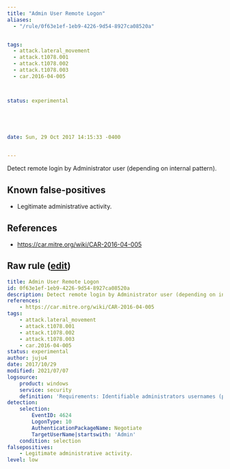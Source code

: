 ```yaml
---
title: "Admin User Remote Logon"
aliases:
  - "/rule/0f63e1ef-1eb9-4226-9d54-8927ca08520a"


tags:
  - attack.lateral_movement
  - attack.t1078.001
  - attack.t1078.002
  - attack.t1078.003
  - car.2016-04-005



status: experimental





date: Sun, 29 Oct 2017 14:15:33 -0400


---
```


Detect remote login by Administrator user (depending on internal pattern).

<!--more-->


## Known false-positives

* Legitimate administrative activity.



## References

* https://car.mitre.org/wiki/CAR-2016-04-005


## Raw rule ([edit](https://github.com/SigmaHQ/sigma/edit/master/rules/windows/builtin/security/win_admin_rdp_login.yml))
```yaml
title: Admin User Remote Logon
id: 0f63e1ef-1eb9-4226-9d54-8927ca08520a
description: Detect remote login by Administrator user (depending on internal pattern).
references:
    - https://car.mitre.org/wiki/CAR-2016-04-005
tags:
    - attack.lateral_movement
    - attack.t1078.001
    - attack.t1078.002
    - attack.t1078.003
    - car.2016-04-005
status: experimental
author: juju4
date: 2017/10/29
modified: 2021/07/07
logsource:
    product: windows
    service: security
    definition: 'Requirements: Identifiable administrators usernames (pattern or special unique character. ex: "Admin-*"), internal policy mandating use only as secondary account'
detection:
    selection:
        EventID: 4624
        LogonType: 10
        AuthenticationPackageName: Negotiate
        TargetUserName|startswith: 'Admin'
    condition: selection
falsepositives:
    - Legitimate administrative activity.
level: low

```
